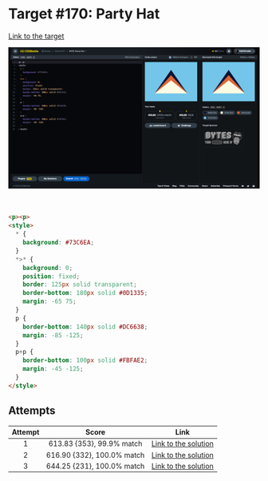 # Target #170: Party Hat

[Link to the target](https://cssbattle.dev/play/170)

![img](src/images/170_party-hat.png)

<br>

```html
<p><p>
<style>
  * {
    background: #73C6EA;
  }
  *>* {
    background: 0;
    position: fixed;
    border: 125px solid transparent;
    border-bottom: 180px solid #0D1335;
    margin: -65 75;
  }
  p {
    border-bottom: 140px solid #DC6638;
    margin: -85 -125;
  }
  p+p {
    border-bottom: 100px solid #FBFAE2;
    margin: -45 -125;
  }
</style>
```

## Attempts
| Attempt | Score | Link |
|:-:|:-:|:-:|
| 1 | 613.83 {353}, 99.9% match | [Link to the solution](src/html/170_party-hat_attempt_01.html) |
| 2 | 616.90 {332}, 100.0% match | [Link to the solution](src/html/170_party-hat_attempt_02.html) |
| 3 | 644.25 {231}, 100.0% match | [Link to the solution](src/html/170_party-hat_attempt_03.html) |
